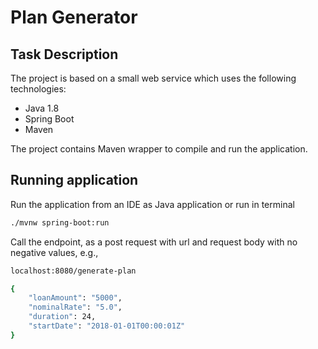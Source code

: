 # Plan Generator

## Task Description
The project is based on a small web service which uses the following technologies:

* Java 1.8
* Spring Boot
* Maven

The project contains Maven wrapper to compile and run the application.

## Running application

Run the application from an IDE as Java application or run in terminal 

```sh
./mvnw spring-boot:run
```

Call the endpoint, as a post request with url and request body with no negative values, e.g.,

```sh
localhost:8080/generate-plan
```

```sh
{
    "loanAmount": "5000", 
    "nominalRate": "5.0",
    "duration": 24,
    "startDate": "2018-01-01T00:00:01Z"
}
```

